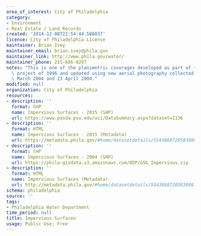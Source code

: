```yaml
---
area_of_interest: City of Philadelphia
category:
- Environment
- Real Estate / Land Records
created: '2014-12-08T22:54:44.588037'
license: City of Philadelphia License
maintainer: Brian Ivey
maintainer_email: brian.ivey@phila.gov
maintainer_link: http://www.phila.gov/water/
maintainer_phone: 215-686-8287
notes: "This is one of the planimetric coverages developed as part of the aerial survey\
  \ project of 1996 and updated using new aerial photography collected between 25\
  \ March 2004 and 23 April 2004."
modified: null
organization: City of Philadelphia
resources:
- description: ''
  format: SHP
  name: Impervious Surfaces - 2015 (SHP)
  url: https://www.pasda.psu.edu/uci/DataSummary.aspx?dataset=1136
- description: ''
  format: HTML
  name: Impervious Surfaces - 2015 (Metadata)
  url: https://metadata.phila.gov/#home/datasetdetails/5543868720583086178c4f88/representationdetails/5d1ce304e72d1c0010679a8b/
- description: ''
  format: SHP
  name: Impervious Surfaces - 2004 (SHP)
  url: https://phila-gisdata.s3.amazonaws.com/ODP/GSG_Impervious.zip
- description: ''
  format: HTML
  name: Impervious Surfaces (Metadata)
  url: http://metadata.phila.gov/#home/datasetdetails/5543868720583086178c4f88/representationdetails/55438ada9b989a05172d0d91/
schema: philadelphia
source: ''
tags:
- Philadelphia Water Department
time_period: null
title: Impervious Surfaces
usage: Public Use; Free
---
```

